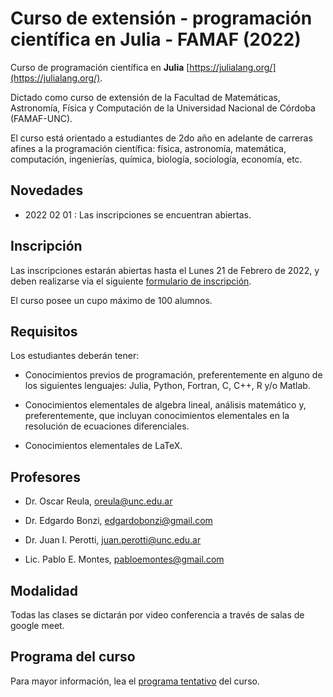 # Curso de extensión - programación científica en Julia - FAMAF (2022)

Curso de programación científica en **Julia** [https://julialang.org/](https://julialang.org/). 

Dictado como curso de extensión de la Facultad de Matemáticas, Astronomía, Física y Computación de la Universidad Nacional de Córdoba (FAMAF-UNC).

El curso está orientado a estudiantes de 2do año en adelante de carreras afines a la programación científica: física, astronomía, matemática, computación, ingenierías, química, biología, sociología, economía, etc.

## Novedades

- 2022 02 01 : Las inscripciones se encuentran abiertas.

## Inscripción

Las inscripciones estarán abiertas hasta el Lunes 21 de Febrero de 2022, y deben realizarse via el siguiente [formulario de inscripción](https://docs.google.com/forms/d/1-hYOGc-jx0sibf9etlO81Mbv-KfsGqPw240R7wiBa-4/prefill).

El curso posee un cupo máximo de 100 alumnos.

## Requisitos

Los estudiantes deberán tener:

- Conocimientos previos de programación, preferentemente en alguno de los siguientes lenguajes: Julia, Python, Fortran, C, C++, R y/o Matlab.

- Conocimientos elementales de algebra lineal, análisis matemático y, preferentemente, que incluyan conocimientos elementales en la resolución de ecuaciones diferenciales.

- Conocimientos elementales de LaTeX.

## Profesores

- Dr. Oscar Reula, [oreula@unc.edu.ar](oreula@unc.edu.ar)

- Dr. Edgardo Bonzi, [edgardobonzi@gmail.com](edgardobonzi@gmail.com)

- Dr. Juan I. Perotti, [juan.perotti@unc.edu.ar](juan.perotti@unc.edu.ar)

- Lic. Pablo E. Montes, [pabloemontes@gmail.com](pabloemontes@gmail.com)

## Modalidad

Todas las clases se dictarán por video conferencia a través de salas de google meet.

## Programa del curso

Para mayor información, lea el [programa tentativo](https://drive.google.com/file/d/1bP7fOeJiQx999AnlGOw3oKL2CMiM7k0-/view?usp=sharing) del curso.
